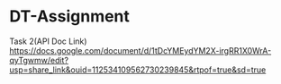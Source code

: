 # DT-Assignment

Task 2(API Doc Link)
https://docs.google.com/document/d/1tDcYMEydYM2X-irgRR1X0WrA-qyTgwmw/edit?usp=share_link&ouid=112534109562730239845&rtpof=true&sd=true
